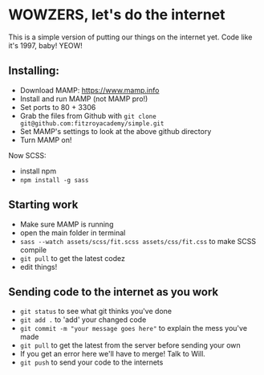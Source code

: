 # WOWZERS, let's do the internet


This is a simple version of putting our things on the internet yet. Code like it's 1997, baby! YEOW!


## Installing:

* Download MAMP: https://www.mamp.info
* Install and run MAMP (not MAMP pro!)
* Set ports to 80 + 3306
* Grab the files from Github with `git clone git@github.com:fitzroyacademy/simple.git`
* Set MAMP's settings to look at the above github directory
* Turn MAMP on!

Now SCSS:

* install npm
* `npm install -g sass`


## Starting work

* Make sure MAMP is running
* open the main folder in terminal
* `sass --watch assets/scss/fit.scss assets/css/fit.css` to make SCSS compile
* `git pull` to get the latest codez
* edit things!


## Sending code to the internet as you work

* `git status` to see what git thinks you've done
* `git add .` to 'add' your changed code
* `git commit -m "your message goes here"` to explain the mess you've made
* `git pull` to get the latest from the server before sending your own
* If you get an error here we'll have to merge! Talk to Will.
* `git push` to send your code to the internets
